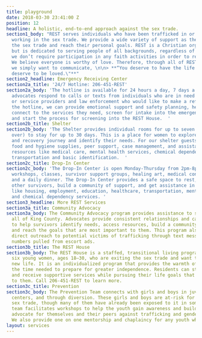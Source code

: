 ```yaml
---
title: playground
date: 2018-03-30 23:41:00 Z
position: 12
headline: A holistic, end-to-end approach against the sex trade.
section1_body: "REST serves individuals who have been trafficked in or have experience
  working in the sex trade. We provide a wide variety of support as they seek to exit
  the sex trade and reach their personal goals. REST is a Christian organization,
  but is dedicated to serving people of all backgrounds, regardless of faith, and
  we don’t require participation in any faith activities in order to receive assistance.
  We believe everyone is worthy of love. Therefore, through all of REST services,
  we simply want to communicate, \n\n> **“You deserve to have the life you want. You
  deserve to be loved.\"**"
section2_headline: Emergency Receiving Center
section2a_title: '24/7 Hotline: 206-451-REST'
section2a_body: 'The hotline is available for 24 hours a day, 7 days a week. Skilled
  advocates respond to calls or texts from individuals who are in need of assistance
  or service providers and law enforcement who would like to make a referral. Through
  the hotline, we can provide emotional support and safety planning, help survivors
  connect to the services they need, screen for intake into the emergency shelter,
  and start the process for screening into the REST House.  '
section2b_title: Shelter
section2b_body: 'The Shelter provides individual rooms for up to seven women (18 or
  over) to stay for up to 30 days. This is a place for women to explore their healing
  and recovery journey and identify their needs. For our shelter guests we provide
  food and hygiene supplies, peer support, case management, and assistance to access
  resources like medical care, mental health services, chemical dependency support,
  transportation and basic identification.  '
section2c_title: Drop-In Center
section2c_body: 'The Drop-In Center is open Monday-Thursday from 2pm-8pm, providing
  workshops, classes, survivor support groups, healing art, medical consultation,
  and a daily dinner. The Drop-In Center provides a safe space to rest, connect with
  other survivors, build a community of support, and get assistance in accessing resources
  like housing, employment, education, healthcare, transportation, mental health services,
  and chemical dependency services. '
section3_headline: More REST Services
section3a_title: Community Advocacy
section3a_body: The Community Advocacy program provides assistance to survivors throughout
  all of King County. Advocates provide consistent relationships and case management
  to help survivors identify needs, access resources, build a community of support,
  and reach the goals that are most important to them. This program also includes
  direct outreach to potential victims of trafficking through text messages to phone
  numbers pulled from escort ads.
section3b_title: The REST House
section3b_body: The REST House is a staffed, transitional living program for up to
  six young women, ages 18–30, who are exiting the sex trade and want to pursue a
  new life. It is an individualized program that provides the warmth of a home and
  the time needed to prepare for greater independence. Residents can stay for a year,
  and receive supportive services while pursuing their life goals that are most important
  to them. Call 206-451-REST to learn more.
section3c_title: Prevention
section3c_body: The Prevention Team connects with girls and boys in juvenile detention
  centers, and through diversion. These girls and boys are at-risk for entering the
  sex trade, though many of them have already been exposed to it in some form. This
  team facilitates workshops to help the youth gain awareness and build skills to
  advocate for themselves and their peers against trafficking and gender-based violence.
  We also provide one on one mentorship and chaplaincy for any youth who are interested.
layout: services
---
```


